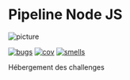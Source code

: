 # Pipeline Node JS

![picture](http://10.1.38.31/devops/JS-node/badges/master/build.svg)

[![bugs](http://10.1.48.103:9000/api/badges/measure?key=challenges%3Amaster&metric=bugs&blinking=true)](http://10.1.48.103:9000/dashboard?id=challenges%3Amaster)
[![cov](http://10.1.48.103:9000/api/badges/measure?key=challenges%3Amaster&metric=coverage&blinking=true)](http://10.1.48.103:9000/dashboard?id=challenges%3Amaster)
[![smells](http://10.1.48.103:9000/api/badges/measure?key=challenges%3Amaster&metric=code_smells&blinking=true)](http://10.1.48.103:9000/dashboard?id=challenges%3Amaster)

Hébergement des challenges